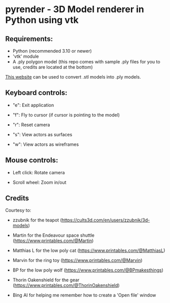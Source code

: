 # pyrender - 3D Model renderer in Python using vtk

## Requirements:
- Python (recommended 3.10 or newer)
- 'vtk' module
- A .ply polygon model (this repo comes with sample .ply files for you to use, credits are located at the bottom)

[This website](https://3d-convert.com/en/convert/stl-to-ply.html) can be used to convert .stl models into .ply models.

## Keyboard controls:
- "e": Exit application

- "f": Fly to cursor (if cursor is pointing to the model)

- "r": Reset camera

- "s": View actors as surfaces

- "w": View actors as wireframes

## Mouse controls:
- Left click: Rotate camera

- Scroll wheel: Zoom in/out

## Credits

Courtesy to:

- zzubnik for the teapot (https://cults3d.com/en/users/zzubnik/3d-models)

- Martin for the Endeavour space shuttle (https://www.printables.com/@Martin)

- Matthias L for the low poly cat (https://www.printables.com/@MatthiasL)

- Marvin for the ring toy (https://www.printables.com/@Marvin)

- BP for the low poly wolf (https://www.printables.com/@BPmakesthings)

- Thorin Oakenshield for the gear (https://www.printables.com/@ThorinOakenshield)

- Bing AI for helping me remember how to create a 'Open file' window
